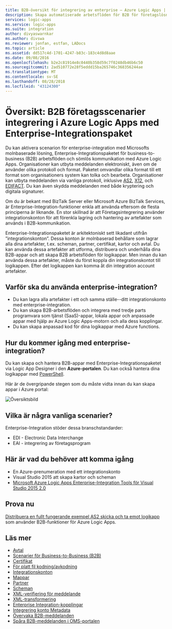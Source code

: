 ```yaml
---
title: B2B-översikt för integrering av enterprise – Azure Logic Apps | Microsoft Docs
description: Skapa automatiserade arbetsflöden för B2B för företagslösningar för integrering med Azure Logic Apps och Enterprise-Integrationspaket
services: logic-apps
ms.service: logic-apps
ms.suite: integration
author: divyaswarnkar
ms.author: divswa
ms.reviewer: jonfan, estfan, LADocs
ms.topic: article
ms.assetid: dd517c4d-1701-4247-b83c-183c4d8d8aae
ms.date: 09/08/2016
ms.openlocfilehash: b2e2c81914e8c0440b358d59c7f0248db46b6c50
ms.sourcegitcommit: 2ad510772e28f5eddd15ba265746c368356244ae
ms.translationtype: MT
ms.contentlocale: sv-SE
ms.lasthandoff: 08/28/2018
ms.locfileid: "43124300"
---
```

# <a name="overview-b2b-enterprise-integration-scenarios-in-azure-logic-apps-with-enterprise-integration-pack"></a>Översikt: B2B företagsscenarier integrering i Azure Logic Apps med Enterprise-Integrationspaket

Du kan aktivera scenarion för enterprise-integration med Microsofts molnbaserade lösning, Enterprise-Integrationspaketet för business-to-business (B2B) arbetsflöden och sömlös kommunikation med Azure Logic Apps. Organisationer kan utbyta meddelanden elektroniskt, även om de använder olika protokoll och format. Paketet omvandlar olika format till ett format som organisationers system kan tolka och bearbeta. Organisationer kan utbyta meddelanden via vanliga protokoll, inklusive [AS2](../logic-apps/logic-apps-enterprise-integration-as2.md), [X12](logic-apps-enterprise-integration-x12.md), och [EDIFACT](../logic-apps/logic-apps-enterprise-integration-edifact.md). Du kan även skydda meddelanden med både kryptering och digitala signaturer.

Om du är bekant med BizTalk Server eller Microsoft Azure BizTalk Services, är Enterprise-Integration-funktioner enkla att använda eftersom de flesta principerna är liknande. En stor skillnad är att Företagsintegrering använder integrationskonton för att förenkla lagring och hantering av artefakter som används i B2B-kommunikation. 

Enterprise-Integrationspaketet är arkitektoniskt sett likadant utifrån ”integrationskonton”. Dessa konton är molnbaserad behållare som lagrar alla dina artefakter, t.ex. scheman, partner, certifikat, kartor och avtal. Du kan använda dessa artefakter att utforma, distribuera och underhålla dina B2B-appar och att skapa B2B arbetsflöden för logikappar. Men innan du kan använda dessa artefakter, måste du först koppla din integrationskontot till logikappen. Efter det logikappen kan komma åt din integration account artefakter.

## <a name="why-should-you-use-enterprise-integration"></a>Varför ska du använda enterprise-integration?

* Du kan lagra alla artefakter i ett och samma ställe--ditt integrationskonto med enterprise-integration.
* Du kan skapa B2B-arbetsflöden och integrera med tredje parts programvara som tjänst (SaaS)-appar, lokala appar och anpassade appar med hjälp av Azure Logic Apps-motorn och alla dess kopplingar.
* Du kan skapa anpassad kod för dina logikappar med Azure functions.

## <a name="how-to-get-started-with-enterprise-integration"></a>Hur du kommer igång med enterprise-integration?

Du kan skapa och hantera B2B-appar med Enterprise-Integrationspaketet via Logic App Designer i den **Azure-portalen**. Du kan också hantera dina logikappar med [PowerShell](https://docs.microsoft.com/powershell/module/azurerm.logicapp "Logic apps PowerShell").

Här är de övergripande stegen som du måste vidta innan du kan skapa appar i Azure portal:

![Översiktsbild](media/logic-apps-enterprise-integration-overview/overview-0.png)  

## <a name="what-are-some-common-scenarios"></a>Vilka är några vanliga scenarier?

Enterprise-Integration stöder dessa branschstandarder:

* EDI - Electronic Data Interchange
* EAI - integrering av företagsprogram

## <a name="heres-what-you-need-to-get-started"></a>Här är vad du behöver att komma igång

* En Azure-prenumeration med ett integrationskonto
* Visual Studio 2015 att skapa kartor och scheman
* [Microsoft Azure Logic Apps Enterprise-Integration Tools för Visual Studio 2015 2.0](https://aka.ms/vsmapsandschemas)  

## <a name="try-it-now"></a>Prova nu

[Distribuera en fullt fungerande exempel AS2 skicka och ta emot logikapp](https://github.com/Azure/azure-quickstart-templates/tree/master/201-logic-app-as2-send-receive) som använder B2B-funktioner för Azure Logic Apps.

## <a name="learn-more"></a>Läs mer
* [Avtal](../logic-apps/logic-apps-enterprise-integration-agreements.md "Lär dig mer om enterprise integration-avtal")
* [Scenarier för Business-to-Business (B2B)](../logic-apps/logic-apps-enterprise-integration-b2b.md "Lär dig hur du skapar logikappar med B2B-funktioner ")  
* [Certifikat](logic-apps-enterprise-integration-certificates.md "Lär dig mer om integrering av företagscertifikat")
* [För platt fil kodning/avkodning](logic-apps-enterprise-integration-flatfile.md "Lär dig att koda och avkoda flat filinnehållet")  
* [Integrationskonton](../logic-apps/logic-apps-enterprise-integration-accounts.md "Lär dig mer om integrationskonton")
* [Mappar](../logic-apps/logic-apps-enterprise-integration-maps.md "Lär dig mer om maps för enterprise-integration")
* [Partner](logic-apps-enterprise-integration-partners.md "Lär dig mer om enterprise integration-partners")
* [Scheman](logic-apps-enterprise-integration-schemas.md "Lär dig mer om scheman för enterprise-integration")
* [XML-verifiering för meddelande](logic-apps-enterprise-integration-xml.md "Lär dig hur du verifierar XML-meddelanden med Logic apps")
* [XML-transformering](logic-apps-enterprise-integration-transform.md "Lär dig mer om maps för enterprise-integration")
* [Enterprise Integration-kopplingar](../connectors/apis-list.md "Lär dig mer om enterprise integration pack-kopplingar")
* [Integrering konto Metadata](../logic-apps/logic-apps-enterprise-integration-metadata.md "Lär dig mer om integrering konto metadata")
* [Övervaka B2B-meddelanden](logic-apps-monitor-b2b-message.md "Läs mer om hur du övervakar B2B-meddelanden")
* [Spåra B2B-meddelanden i OMS-portalen](logic-apps-track-b2b-messages-omsportal.md "Läs mer om att spåra B2B-meddelanden i OMS-portalen")

